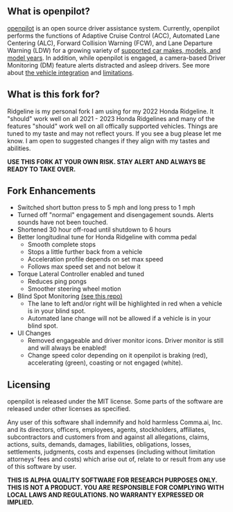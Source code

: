 What is openpilot?
------

[openpilot](http://github.com/commaai/openpilot) is an open source driver assistance system. Currently, openpilot performs the functions of Adaptive Cruise Control (ACC), Automated Lane Centering (ALC), Forward Collision Warning (FCW), and Lane Departure Warning (LDW) for a growing variety of [supported car makes, models, and model years](docs/CARS.md). In addition, while openpilot is engaged, a camera-based Driver Monitoring (DM) feature alerts distracted and asleep drivers. See more about [the vehicle integration](docs/INTEGRATION.md) and [limitations](docs/LIMITATIONS.md).

What is this fork for?
------

Ridgeline is my personal fork I am using for my 2022 Honda Ridgeline. It "should" work well on all 2021 - 2023 Honda Ridgelines and many of the features "should" work well on all offically supported vehicles. Things are tuned to my taste and may not reflect yours. If you see a bug please let me know. I am open to suggested changes if they align with my tastes and abilities.

**USE THIS FORK AT YOUR OWN RISK. STAY ALERT AND ALWAYS BE READY TO TAKE OVER.**

Fork Enhancements
------

- Switched short button press to 5 mph and long press to 1 mph
- Turned off "normal" engagement and disengagement sounds. Alerts sounds have not been touched.
- Shortened 30 hour off-road until shutdown to 6 hours
- Better longitudinal tune for Honda Ridgeline with comma pedal
  - Smooth complete stops
  - Stops a little further back from a vehicle
  - Acceleration profile depends on set max speed
  - Follows max speed set and not below it
- Torque Lateral Controller enabled and tuned
  - Reduces ping pongs
  - Smoother steering wheel motion
- Blind Spot Monitoring [(see this repo)](https://github.com/gadjex/CAN_Gateway/tree/Ridgeline-Body-Gateway)
  - The lane to left and/or right will be highlighted in red when a vehicle is in your blind spot.
  - Automated lane change will not be allowed if a vehicle is in your blind spot.
- UI Changes
  - Removed engageable and driver monitor icons. Driver monitor is still and will always be enabled!
  - Change speed color depending on it openpilot is braking (red), accelerating (green), coasting or not engaged (white).

Licensing
------

openpilot is released under the MIT license. Some parts of the software are released under other licenses as specified.

Any user of this software shall indemnify and hold harmless Comma.ai, Inc. and its directors, officers, employees, agents, stockholders, affiliates, subcontractors and customers from and against all allegations, claims, actions, suits, demands, damages, liabilities, obligations, losses, settlements, judgments, costs and expenses (including without limitation attorneys’ fees and costs) which arise out of, relate to or result from any use of this software by user.

**THIS IS ALPHA QUALITY SOFTWARE FOR RESEARCH PURPOSES ONLY. THIS IS NOT A PRODUCT.
YOU ARE RESPONSIBLE FOR COMPLYING WITH LOCAL LAWS AND REGULATIONS.
NO WARRANTY EXPRESSED OR IMPLIED.**

